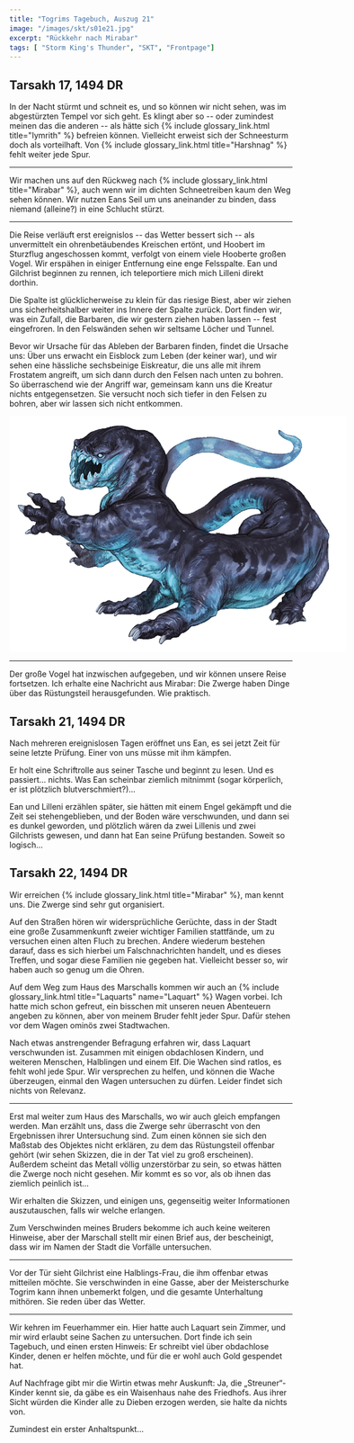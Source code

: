 ```yaml
---
title: "Togrims Tagebuch, Auszug 21"
image: "/images/skt/s01e21.jpg"
excerpt: "Rückkehr nach Mirabar"
tags: [ "Storm King's Thunder", "SKT", "Frontpage"]
---
```


## Tarsakh 17, 1494 DR

In der Nacht stürmt und schneit es, und so können wir nicht sehen, was im abgestürzten Tempel vor
sich geht. Es klingt aber so -- oder zumindest meinen das die anderen -- als hätte sich {% include
glossary_link.html title="Iymrith" %} befreien können. Vielleicht erweist sich der Schneesturm doch
als vorteilhaft. Von {% include glossary_link.html title="Harshnag" %} fehlt weiter jede Spur.

---

Wir machen uns auf den Rückweg nach {% include glossary_link.html title="Mirabar" %}, auch wenn
wir im dichten Schneetreiben kaum den Weg sehen können. Wir nutzen Eans Seil um uns aneinander
zu binden, dass niemand (alleine?) in eine Schlucht stürzt.

---

Die Reise verläuft erst ereignislos -- das Wetter bessert sich -- als unvermittelt ein
ohrenbetäubendes Kreischen ertönt, und Hoobert im Sturzflug angeschossen kommt, verfolgt von einem
viele Hooberte großen Vogel. Wir erspähen in einiger Entfernung eine enge Felsspalte. Ean und
Gilchrist beginnen zu rennen, ich teleportiere mich mich Lilleni direkt dorthin. 

Die Spalte ist glücklicherweise zu klein für das riesige Biest, aber wir ziehen uns
sicherheitshalber weiter ins Innere der Spalte zurück. Dort finden wir, was ein Zufall, die
Barbaren, die wir gestern ziehen haben lassen -- fest eingefroren. In den Felswänden sehen wir
seltsame Löcher und Tunnel.

Bevor wir Ursache für das Ableben der Barbaren finden, findet die Ursache uns: Über uns erwacht ein
Eisblock zum Leben (der keiner war), und wir sehen eine hässliche sechsbeinige Eiskreatur, die uns
alle mit ihrem Frostatem angreift, um sich dann durch den Felsen nach unten zu bohren. So
überraschend wie der Angriff war, gemeinsam kann uns die Kreatur nichts entgegensetzen.  Sie
versucht noch sich tiefer in den Felsen zu bohren, aber wir lassen sich nicht entkommen.

<img src='/images/skt/frost_salamander.png' style="max-width: 600px"/>

---

Der große Vogel hat inzwischen aufgegeben, und wir können unsere Reise fortsetzen. Ich erhalte eine
Nachricht aus Mirabar: Die Zwerge haben Dinge über das Rüstungsteil herausgefunden. Wie praktisch.

## Tarsakh 21, 1494 DR

Nach mehreren ereignislosen Tagen eröffnet uns Ean, es sei jetzt Zeit für seine letzte Prüfung.
Einer von uns müsse mit ihm kämpfen.

Er holt eine Schriftrolle aus seiner Tasche und beginnt zu lesen. Und es passiert...  nichts. Was
Ean scheinbar ziemlich mitnimmt (sogar körperlich, er ist plötzlich blutverschmiert?)...

Ean und Lilleni erzählen später, sie hätten mit einem Engel gekämpft und die Zeit sei
stehengeblieben, und der Boden wäre verschwunden, und dann sei es dunkel geworden, und plötzlich
wären da zwei Lillenis und zwei Gilchrists gewesen, und dann hat Ean seine Prüfung bestanden.
Soweit so logisch...

## Tarsakh 22, 1494 DR

Wir erreichen {% include glossary_link.html title="Mirabar" %}, man kennt uns. Die Zwerge sind
sehr gut organisiert.

Auf den Straßen hören wir widersprüchliche Gerüchte, dass in der Stadt eine große Zusammenkunft
zweier wichtiger Familien stattfände, um zu versuchen einen alten Fluch zu brechen. Andere wiederum
bestehen darauf, dass es sich hierbei um Falschnachrichten handelt, und es dieses Treffen, und sogar
diese Familien nie gegeben hat. Vielleicht besser so, wir haben auch so genug um die Ohren.

Auf dem Weg zum Haus des Marschalls kommen wir auch an {% include glossary_link.html
title="Laquarts" name="Laquart" %} Wagen vorbei. Ich hatte mich schon gefreut, ein bisschen mit
unseren neuen Abenteuern angeben zu können, aber von meinem Bruder fehlt jeder Spur. Dafür stehen
vor dem Wagen ominös zwei Stadtwachen.

Nach etwas anstrengender Befragung erfahren wir, dass Laquart verschwunden ist. Zusammen mit
einigen obdachlosen Kindern, und weiteren Menschen, Halblingen und einem Elf. Die Wachen sind
ratlos, es fehlt wohl jede Spur. Wir versprechen zu helfen, und können die Wache überzeugen, einmal
den Wagen untersuchen zu dürfen. Leider findet sich nichts von Relevanz.

---

Erst mal weiter zum Haus des Marschalls, wo wir auch gleich empfangen werden. Man erzählt uns, dass
die Zwerge sehr überrascht von den Ergebnissen ihrer Untersuchung sind. Zum einen können sie sich
den Maßstab des Objektes nicht erklären, zu dem das Rüstungsteil offenbar gehört (wir sehen Skizzen,
die in der Tat viel zu groß erscheinen). Außerdem scheint das Metall völlig unzerstörbar zu sein, so
etwas hätten die Zwerge noch nicht gesehen. Mir kommt es so vor, als ob ihnen das ziemlich peinlich
ist...

Wir erhalten die Skizzen, und einigen uns, gegenseitig weiter Informationen auszutauschen, falls
wir welche erlangen.

Zum Verschwinden meines Bruders bekomme ich auch keine weiteren Hinweise, aber der Marschall stellt
mir einen Brief aus, der bescheinigt, dass wir im Namen der Stadt die Vorfälle untersuchen.

---

Vor der Tür sieht Gilchrist eine Halblings-Frau, die ihm offenbar etwas mitteilen möchte. Sie
verschwinden in eine Gasse, aber der Meisterschurke Togrim kann ihnen unbemerkt folgen, und
die gesamte Unterhaltung mithören. Sie reden über das Wetter.

---

Wir kehren im Feuerhammer ein. Hier hatte auch Laquart sein Zimmer, und mir wird erlaubt seine
Sachen zu untersuchen. Dort finde ich sein Tagebuch, und einen ersten Hinweis: Er schreibt viel
über obdachlose Kinder, denen er helfen möchte, und für die er wohl auch Gold gespendet hat.

Auf Nachfrage gibt mir die Wirtin etwas mehr Auskunft: Ja, die „Streuner“-Kinder kennt sie, da
gäbe es ein Waisenhaus nahe des Friedhofs. Aus ihrer Sicht würden die Kinder alle zu Dieben erzogen
werden, sie halte da nichts von.

Zumindest ein erster Anhaltspunkt...
